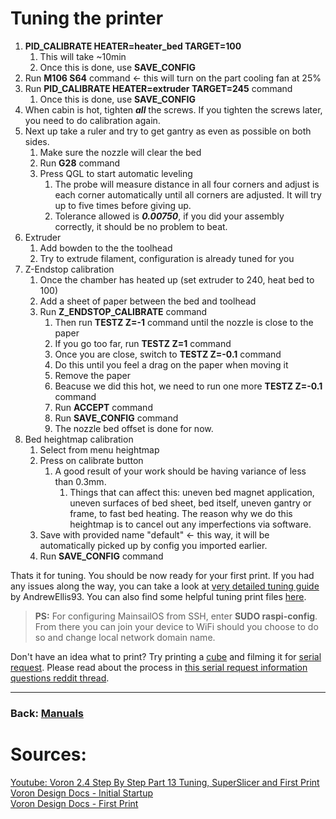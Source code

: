 # Tuning the printer
1. **PID_CALIBRATE HEATER=heater_bed TARGET=100**
   1. This will take ~10min
   2. Once this is done, use **SAVE_CONFIG**
2. Run **M106 S64** command <- this will turn on the part cooling fan at 25%
3. Run **PID_CALIBRATE HEATER=extruder TARGET=245** command
   1. Once this is done, use **SAVE_CONFIG**
4. When cabin is hot, tighten ***all*** the screws. If you tighten the screws later, you need to do calibration again.
5. Next up take a ruler and try to get gantry as even as possible on both sides.
   1. Make sure the nozzle will clear the bed
   2. Run **G28** command
   3. Press QGL to start automatic leveling
      1. The probe will measure distance in all four corners and adjust is each corner automatically until all corners are adjusted. It will try up to five times before giving up.
      2. Tolerance allowed is ***0.00750***, if you did your assembly correctly, it should be no problem to beat.
6. Extruder
   1. Add bowden to the the toolhead
   2. Try to extrude filament, configuration is already tuned for you
7. Z-Endstop calibration
   1. Once the chamber has heated up (set extruder to 240, heat bed to 100)
   2. Add a sheet of paper between the bed and toolhead
   3. Run **Z_ENDSTOP_CALIBRATE** command
      1. Then run **TESTZ Z=-1** command until the nozzle is close to the paper
      2. If you go too far, run **TESTZ Z=1** command
      3. Once you are close, switch to **TESTZ Z=-0.1** command
      4. Do this until you feel a drag on the paper when moving it
      5. Remove the paper
      6. Beacuse we did this hot, we need to run one more **TESTZ Z=-0.1** command
      7. Run **ACCEPT** command
      8. Run **SAVE_CONFIG** command
      9. The nozzle bed offset is done for now.
8.  Bed heightmap calibration
    1.  Select from menu heightmap
    2.  Press on calibrate button
        1.  A good result of your work should be having variance of less than 0.3mm. 
            1.  Things that can affect this: uneven bed magnet application, uneven surfaces of bed sheet, bed itself, uneven gantry or frame, to fast bed heating. The reason why we do this heightmap is to cancel out any imperfections via software. 
    3.  Save with provided name "default" <- this way, it will be automatically picked up by config you imported earlier.
    4.  Run **SAVE_CONFIG** command

Thats it for tuning. You should be now ready for your first print. If you had any issues along the way, you can take a look at [very detailed tuning guide](https://github.com/AndrewEllis93/Print-Tuning-Guide) by AndrewEllis93. You can also find some helpful tuning print files [here](../Test_Prints/).

> **PS:** For configuring MainsailOS from SSH, enter **SUDO raspi-config**. From there you can join your device to WiFi should you choose to do so and change local network domain name.

Don't have an idea what to print? Try printing a [cube](https://www.thingiverse.com/thing:5429894) and filming it for [serial request](https://www.reddit.com/r/voroncorexy/). Please read about the process in [this serial request information questions reddit thread](https://www.reddit.com/r/voroncorexy/comments/r4ggml/serial_request_information_questions/).

---
### Back: [Manuals](../Readme.md)

# Sources:
[Youtube: Voron 2.4 Step By Step Part 13 Tuning, SuperSlicer and First Print](https://youtu.be/1wBi1mXVVEQ)  
[Voron Design Docs - Initial Startup](https://docs.vorondesign.com/build/startup/)  
[Voron Design Docs - First Print](https://docs.vorondesign.com/build/slicer/first_print.html)  
